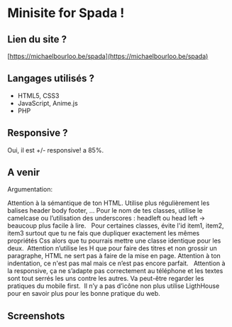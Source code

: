 # Minisite for Spada !

## Lien du site ?
[https://michaelbourloo.be/spada](https://michaelbourloo.be/spada)

## Langages utilisés ?

+ HTML5, CSS3
+ JavaScript, Anime.js
+ PHP

## Responsive ?

Oui, il est +/- responsive! a 85%.

## A venir 

Argumentation:

Attention à la sémantique de ton HTML. Utilise plus régulièrement les balises header body footer, … Pour le nom de tes classes, utilise le camelcase ou l’utilisation des underscores : headleft ou head left -> beaucoup plus facile à lire.  
Pour certaines classes, évite l&#39;id item1, item2, item3 surtout que tu ne fais que dupliquer exactement les mêmes propriétés Css alors que tu pourrais mettre une classe identique pour les deux. 
Attention n’utilise les H que pour faire des titres et non grossir un paragraphe, HTML ne sert pas à faire de la mise en page. Attention à ton indentation, ce n&#39;est pas mal mais ce n’est pas encore parfait.   Attention à la responsive, ça ne s’adapte pas correctement au téléphone et les textes sont tout serrés les uns contre les autres. Va peut-être regarder les pratiques du mobile first.  Il n’y a pas d’icône non plus utilise LigthHouse  pour en savoir plus pour les bonne pratique du web.

## Screenshots
